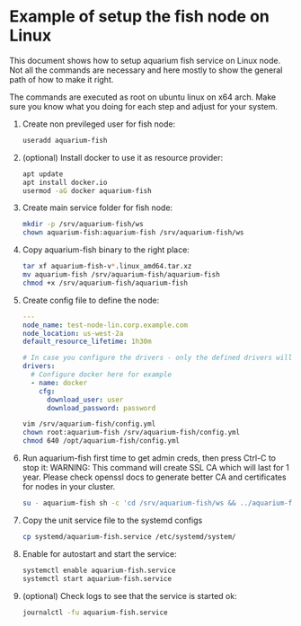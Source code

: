 # Example of setup the fish node on Linux

This document shows how to setup aquarium fish service on Linux node. Not all the commands are
necessary and here mostly to show the general path of how to make it right.

The commands are executed as root on ubuntu linux on x64 arch. Make sure you know what you doing
for each step and adjust for your system.

1. Create non previleged user for fish node:
   ```sh
   useradd aquarium-fish
   ```

2. (optional) Install docker to use it as resource provider:
   ```sh
   apt update
   apt install docker.io
   usermod -aG docker aquarium-fish
   ```

3. Create main service folder for fish node:
   ```sh
   mkdir -p /srv/aquarium-fish/ws
   chown aquarium-fish:aquarium-fish /srv/aquarium-fish/ws
   ```

4. Copy aquarium-fish binary to the right place:
   ```sh
   tar xf aquarium-fish-v*.linux_amd64.tar.xz
   mv aquarium-fish /srv/aquarium-fish/aquarium-fish
   chmod +x /srv/aquarium-fish/aquarium-fish
   ```

5. Create config file to define the node:
   ```yaml
   ---
   node_name: test-node-lin.corp.example.com
   node_location: us-west-2a
   default_resource_lifetime: 1h30m

   # In case you configure the drivers - only the defined drivers will be activated
   drivers:
     # Configure docker here for example
     - name: docker
       cfg:
         download_user: user
         download_password: password
   ```
   ```sh
   vim /srv/aquarium-fish/config.yml
   chown root:aquarium-fish /srv/aquarium-fish/config.yml
   chmod 640 /opt/aquarium-fish/config.yml
   ```

6. Run aquarium-fish first time to get admin creds, then press Ctrl-C to stop it:
   WARNING: This command will create SSL CA which will last for 1 year. Please check openssl docs
   to generate better CA and certificates for nodes in your cluster.
   ```sh
   su - aquarium-fish sh -c 'cd /srv/aquarium-fish/ws && ../aquarium-fish -c ../config.yml'
   ```

7. Copy the unit service file to the systemd configs
   ```sh
   cp systemd/aquarium-fish.service /etc/systemd/system/
   ```

8. Enable for autostart and start the service:
   ```sh
   systemctl enable aquarium-fish.service
   systemctl start aquarium-fish.service
   ```

9. (optional) Check logs to see that the service is started ok:
   ```sh
   journalctl -fu aquarium-fish.service
   ```
